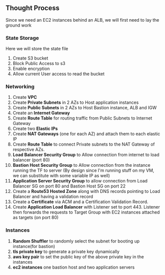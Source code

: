 ## Thought Process

Since we need an EC2 instances behind an ALB, we will first need to lay the ground work

### State Storage
Here we will store the state file
1. Create S3 bucket
2. Block Public Access to s3
3. Enable encryption
4.  Allow current User access to read the bucket

### Networking
1. Create **VPC**
2. Create **Private Subnets** in 2 AZs to Host application instances
3. Create **Public Subnets** in 2 AZs to Host Bastion instance, ALB and IGW
4. Create an **Internet Gateway**
5. Create **Route Table** for routing traffic from Public Subnets to Internet Gateway
6. Create two **Elastic IPs**
7. Create **NAT Gateways** (one for each AZ) and attach them to each elastic IP
8. Create **Route Table** to connect Private subnets to the NAT Gateway of respective AZs. 
9. **Load Balancer Security Group** to Allow connection from internet to load balancer (port 80)
10. **Bastion Host Security Group** to Allow connection from the instance running the TF to server (By design since I'm running stuff on my VM, we can substitute with some variable IP as well)
11. **Application Server Security Group** to allow connection from Load Balancer SG on port 80 and Bastion Host SG on port 22
12. Create a **Route53 Hosted Zone** along with DNS records pointing to Load Balancer and having a validation record
13. Create a **Certificate** via ACM and a Certification Validation Record. 
12. Create **Application Load Balancer** with Listener set to port 443. Listener then forwards the requests to Target Group with EC2 instances attached as targets (on port 80)

### Instances
1. **Random Shuffler** to randomly select the subnet for booting up instance(for bastion)
2. **tls private key** to generate a private key dynamically
3. **aws key pair** to set the public key of the above private key in the instances
4. **ec2 instances** one bastion host and two application servers
